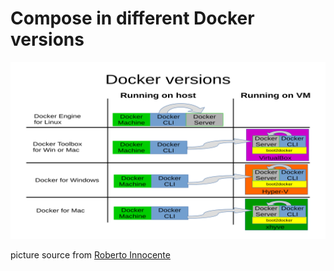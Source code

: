 # Compose in different Docker versions

![Docker Version](css/img/docker-version.png)

picture source from [Roberto Innocente](http://people.sissa.it/~inno/)
